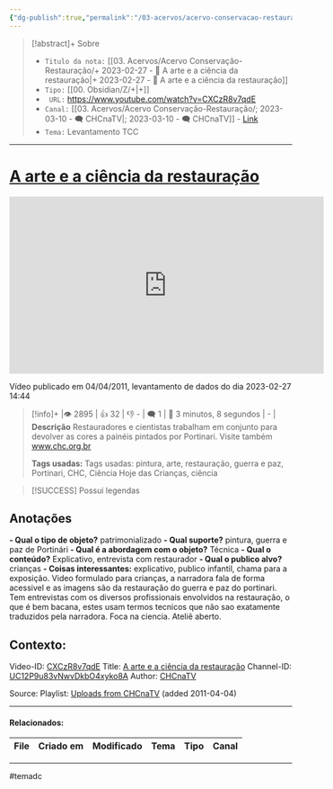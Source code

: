```yaml
---
{"dg-publish":true,"permalink":"/03-acervos/acervo-conservacao-restauracao/2023-02-27-a-arte-e-a-ciencia-da-restauracao/","tags":["🧠️/📥️/🎥️/🟨️"],"created":"2023-02-27T14:43:38.174-03:00","updated":"2023-03-13T22:49:04.731-03:00"}
---
```



>[!abstract]+ Sobre
>- `Titulo da nota:`  [[03. Acervos/Acervo Conservação-Restauração/+ 2023-02-27   -  🎥️ A arte e a ciência da restauração\|+ 2023-02-27   -  🎥️ A arte e a ciência da restauração]]
>- `Tipo:`  [[00. Obsidian/Z/+\|+]]
>- ` URL:`  https://www.youtube.com/watch?v=CXCzR8v7qdE
>- `Canal:` [[03. Acervos/Acervo Conservação-Restauração/; 2023-03-10 - 🗨️ CHCnaTV\|; 2023-03-10 - 🗨️ CHCnaTV]] - [Link](http://www.youtube.com/@CHCnaTV)
>- `Tema:`  Levantamento TCC
***

# [A arte e a ciência da restauração](https://www.youtube.com/watch?v=CXCzR8v7qdE)

<center><iframe width="560" height="315" src="https://www.youtube.com/embed/CXCzR8v7qdE" title="YouTube video player" frameborder="0" allow="accelerometer; autoplay; clipboard-write; encrypted-media; gyroscope; picture-in-picture" allowfullscreen></iframe></center>

Vídeo publicado em 04/04/2011, levantamento de dados do dia 2023-02-27 14:44

>[!info]+ |👁️ 2895 | 👍 32 | 👎 - | 🗨️ 1 | 🎥️ 3 minutos, 8 segundos | - |
>**Descrição**
> Restauradores e cientistas trabalham em conjunto para devolver as cores a painéis pintados por Portinari. Visite também www.chc.org.br
> 
> **Tags usadas:** Tags usadas: pintura, arte, restauração, guerra e paz, Portinari, CHC, Ciência Hoje das Crianças, ciência



>[!SUCCESS] Possui legendas



## Anotações
**- Qual o tipo de objeto?** 
patrimonializado
**- Qual suporte?**
pintura, guerra e paz de Portinári
**- Qual é a abordagem com o objeto?**
Técnica
**- Qual o conteúdo?**
Explicativo, entrevista com restaurador
**- Qual o publico alvo?**
crianças
**- Coisas interessantes:**
explicativo, publico infantil, chama para a exposição. Video formulado para crianças, a narradora fala de forma acessivel e as imagens são da restauração do guerra e paz do portinari. Tem entrevistas com os diversos profissionais envolvidos na restauração, o que é bem bacana, estes usam termos tecnicos que não sao exatamente traduzidos pela narradora. Foca na ciencia. Ateliê aberto.


## Contexto:

Video-ID: <a target='_blank' href='https://youtu.be/CXCzR8v7qdE'>CXCzR8v7qdE</a>
Title: <a target='_blank' href='https://youtu.be/CXCzR8v7qdE'>A arte e a ciência da restauração</a>
Channel-ID: <a target='_blank' href='https://www.youtube.com/channel/UC12P9u83vNwvDkbO4xyko8A'>UC12P9u83vNwvDkbO4xyko8A</a>
Author: <a target='_blank' href='https://www.youtube.com/channel/UC12P9u83vNwvDkbO4xyko8A'>CHCnaTV</a>

Source: Playlist: <a target='_blank' href='https://www.youtube.com/playlist?list=UU12P9u83vNwvDkbO4xyko8A'>Uploads from CHCnaTV</a> (added 2011-04-04)


***
#### Relacionados:
| File | Criado em | Modificado | Tema | Tipo | Canal |
| ---- | --------- | ---------- | ---- | ---- | ----- |

***

#temadc